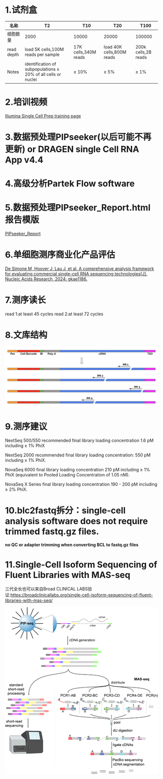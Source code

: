 # 1.试剂盒

| 名称         | T2                                                            | T10                  | T20                       | T100                |
|------------|---------------------------------------------------------------|----------------------|---------------------------|---------------------|
| 细胞数量       | 2000                                                          | 10000                | 20000                     | 100000              |
| read depth | load 5K cells,100M reads per sample                           | 17K cells,340M reads | load 40K cells,800M reads | 200k cells,2B reads |
| Notes      | identification of subpopulations ≥ 20% of all cells or nuclei | ≥ 10%                | ≥ 5%                      | ≥ 1%                |

# 2.培训视频

[Illumina Single Cell Prep training page](https://support.illumina.com.cn/sequencing/sequencing_kits/illumina-single-cell-prep/training.html)

# 3.数据预处理PIPseeker(以后可能不再更新) or DRAGEN single Cell RNA App v4.4

# 4.高级分析Partek Flow software

# 5.数据预处理PIPseeker_Report.html报告模版

[PIPseeker_Report](./PIPseeker_Report.html)

# 6.单细胞测序商业化产品评估

[De Simone M, Hoover J, Lau J, et al. A comprehensive analysis framework for evaluating commercial single-cell RNA sequencing technologies[J]. Nucleic Acids Research, 2024: gkae1186.](https://academic.oup.com/nar/advance-article/doi/10.1093/nar/gkae1186/7924191?login=false)

# 7.测序读长

read 1:at least 45 cycles
read 2:at least 72 cycles

# 8.文库结构

![library](./library.png)

# 9.测序建议

NextSeq 500/550 recommended final library loading concentration 1.6 pM including ≥ 1% PhiX

NextSeq 2000 recommended final library loading concentration: 550 pM including ≥ 1% PhiX.

NovaSeq 6000 final library loading concentration 210 pM including ≥ 1% PhiX (equivalent to Pooled Loading Concentration of 1.05 nM).

NovaSeq X Series final library loading concentration 190 - 200 pM including ≥ 2% PhiX.

# 10.blc2fastq拆分：single-cell analysis software does not require trimmed fastq.gz files.

**no QC or adapter trimming when converting BCL to fastq.gz files**

# 11.Single-Cell Isoform Sequencing of Fluent Libraries with MAS-seq 

三代全长也可以来自Broad CLINICAL LABS验证:https://broadclinicallabs.org/single-cell-isoform-sequencing-of-fluent-libraries-with-mas-seq/

![Single-Cell_Isoform_Sequencing_of_Fluent_Libraries_with_MAS-seq](./Single-Cell_Isoform_Sequencing_of_Fluent_Libraries_with_MAS-seq.png)


